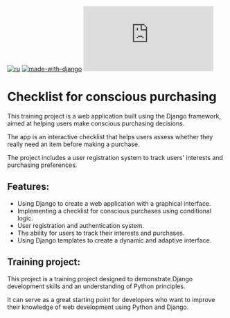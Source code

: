 [![ru](https://img.shields.io/badge/lang-ru-red.svg)](/README.ru.md)
[![made-with-django](https://img.shields.io/badge/Made%20with-Django-darkgreen.svg)](https://www.djangoproject.com/)
[![GitHub license](https://badgen.net/github/license/Naereen/Strapdown.js)](https://github.com/italian/conscious_purchases_django/blob/main/LICENSE)

# Checklist for conscious purchasing

This training project is a web application built using the Django framework, aimed at helping users make conscious purchasing decisions.

The app is an interactive checklist that helps users assess whether they really need an item before making a purchase.

The project includes a user registration system to track users' interests and purchasing preferences.

## Features:

- Using Django to create a web application with a graphical interface.
- Implementing a checklist for conscious purchases using conditional logic.
- User registration and authentication system.
- The ability for users to track their interests and purchases.
- Using Django templates to create a dynamic and adaptive interface.

## Training project:

This project is a training project designed to demonstrate Django development skills and an understanding of Python principles.

It can serve as a great starting point for developers who want to improve their knowledge of web development using Python and Django.